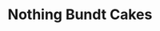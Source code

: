 ---
title: "Nothing Bundt Cakes"
url: /miami/nothing-bundt-cakes-southwest-88th-street/
shop: pastry
---